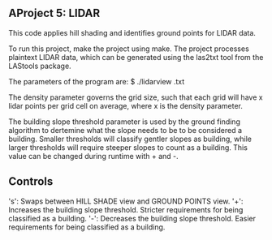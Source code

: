 AProject 5: LIDAR
----------------

This code applies hill shading and identifies ground points for LIDAR
data.

To run this project, make the project using make. The project
processes plaintext LIDAR data, which can be generated using the
las2txt tool from the LAStools package.

The parameters of the program are:
$ ./lidarview <file>.txt <density> <building slope threshold>

The density parameter governs the grid size, such that each grid will
have x lidar points per grid cell on average, where x is the density
parameter.

The building slope threshold parameter is used by the ground finding
algorithm to dertemine what the slope needs to be to be considered a
building. Smaller thresholds will classify gentler slopes as building,
while larger thresholds will require steeper slopes to count as a
building. This value can be changed during runtime with + and -.

Controls
--------
's': Swaps between HILL SHADE view and GROUND POINTS view.
'+': Increases the building slope threshold. Stricter requirements for
being classified as a building.
'-': Decreases the building slope threshold. Easier requirements for
being classified as a building.
